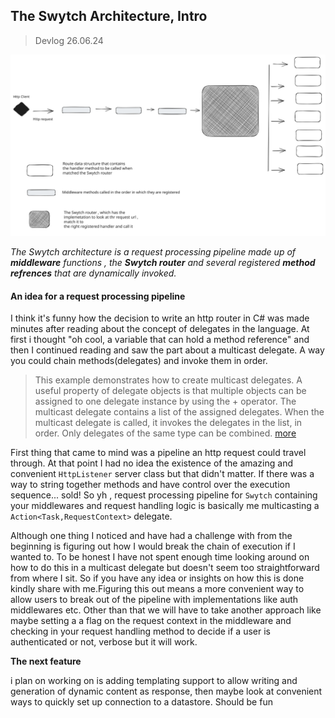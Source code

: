 ## The Swytch Architecture, Intro
> Devlog 26.06.24

![Image](swytch-arch.svg)


*The Swytch architecture is a request processing pipeline made up of **middleware** functions , the
**Swytch router** and several registered **method refrences** that are dynamically invoked.*

#### An idea for a request processing pipeline

I think it's funny how the decision to write an http router in C# was made minutes after reading about the 
concept of delegates in the language. At first i thought "oh cool, a variable that can hold a method reference" and 
then I continued reading and saw the part about a multicast delegate.
A way you could chain methods(delegates) and invoke them in order. 
>This example demonstrates how to create multicast delegates.
> A useful property of delegate objects is that multiple objects can be assigned to one delegate instance by using the + operator. 
> The multicast delegate contains a list of the assigned delegates.
> When the multicast delegate is called, it invokes the delegates in the list, in order. Only delegates of the same type can be combined.
[more](https://learn.microsoft.com/en-us/dotnet/csharp/programming-guide/delegates/how-to-combine-delegates-multicast-delegates)

First thing that came to mind was a pipeline an http request could travel through. At that point I had
no idea the existence of the amazing and convenient `HttpListener` server class but that didn't matter. If there was a
way to string together methods and have control over the execution sequence... sold! 
So yh , request processing pipeline for `Swytch` containing your middlewares and request handling logic
is basically me multicasting a `Action<Task,RequestContext>` delegate.

Although one thing I noticed and have had a challenge with from the beginning is figuring out how I would break the chain of execution
if I wanted to. To be honest I have not spent enough time looking around on how to do this in a multicast 
delegate but doesn't seem too straightforward from where I sit. So if you have any idea or insights on how this is done kindly share with me.Figuring this out means a more convenient 
way to allow users to break out of the pipeline with implementations like auth middlewares etc.
Other than that we will have to take another approach like maybe setting a a flag on the request context in the middleware
and checking in your request handling method to decide if a user is authenticated or not, verbose but it will
work.


**The next feature**

i plan on working on is adding templating support to allow writing and generation of dynamic content as response, then maybe look at
convenient ways to quickly set up  connection to a datastore. Should be fun

